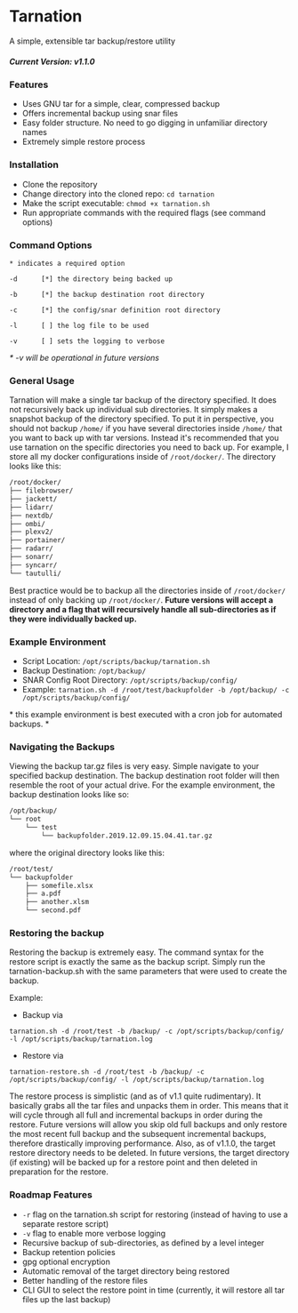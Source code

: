 # Tarnation
A simple, extensible tar backup/restore utility

##### Current Version: v1.1.0

### Features
- Uses GNU tar for a simple, clear, compressed backup
- Offers incremental backup using snar files
- Easy folder structure. No need to go digging in unfamiliar directory names
- Extremely simple restore process

### Installation
- Clone the repository
- Change directory into the cloned repo: `cd tarnation`
- Make the script executable: `chmod +x tarnation.sh`
- Run appropriate commands with the required flags (see command options)

### Command Options
`* indicates a required option`

`-d      [*] the directory being backed up`

`-b      [*] the backup destination root directory`

`-c      [*] the config/snar definition root directory`

`-l      [ ] the log file to be used`

`-v      [ ] sets the logging to verbose`

_\* -v will be operational in future versions_

### General Usage
Tarnation will make a single tar backup of the directory specified. It does not recursively back up individual sub directories. It simply makes a snapshot backup of the directory specified. To put it in perspective, you should not backup `/home/` if you have several directories inside `/home/` that you want to back up with tar versions. Instead it's recommended that you use tarnation on the specific directories you need to back up. For example, I store all my docker configurations inside of `/root/docker/`. The directory looks like this:
```bash
/root/docker/
├── filebrowser/
├── jackett/
├── lidarr/
├── nextdb/
├── ombi/
├── plexv2/
├── portainer/
├── radarr/
├── sonarr/
├── syncarr/
└── tautulli/
```
Best practice would be to backup all the directories inside of `/root/docker/` instead of only backing up `/root/docker/`. **Future versions will accept a directory and a flag that will recursively handle all sub-directories as if they were individually backed up.**

### Example Environment
- Script Location: `/opt/scripts/backup/tarnation.sh`
- Backup Destination: `/opt/backup/`
- SNAR Config Root Directory: `/opt/scripts/backup/config/`
- Example:
`tarnation.sh -d /root/test/backupfolder -b /opt/backup/ -c /opt/scripts/backup/config/`

\* this example environment is best executed with a cron job for automated backups. *

### Navigating the Backups

Viewing the backup tar.gz files is very easy. Simple navigate to your specified backup destination. The backup destination root folder will then resemble the root of your actual drive. For the example environment, the backup destination looks like so:
```bash
/opt/backup/
└── root
    └── test
        └── backupfolder.2019.12.09.15.04.41.tar.gz
```
where the original directory looks like this:
```bash
/root/test/
└── backupfolder
    ├── somefile.xlsx
    ├── a.pdf
    ├── another.xlsm
    └── second.pdf
```

### Restoring the backup
Restoring the backup is extremely easy. The command syntax for the restore script is exactly the same as the backup script. Simply run the tarnation-backup.sh with the same parameters that were used to create the backup.

Example:
- Backup via

```tarnation.sh -d /root/test -b /backup/ -c /opt/scripts/backup/config/ -l /opt/scripts/backup/tarnation.log```
- Restore via

```tarnation-restore.sh -d /root/test -b /backup/ -c /opt/scripts/backup/config/ -l /opt/scripts/backup/tarnation.log```

The restore process is simplistic (and as of v1.1 quite rudimentary). It basically grabs all the tar files and unpacks them in order. This means that it will cycle through all full and incremental backups in order during the restore. Future versions will allow you skip old full backups and only restore the most recent full backup and the subsequent incremental backups, therefore drastically improving performance. Also, as of v1.1.0, the target restore directory needs to be deleted. In future versions, the target directory (if existing) will be backed up for a restore point and then deleted in preparation for the restore.

### Roadmap Features
- `-r` flag on the tarnation.sh script for restoring (instead of having to use a separate restore script)
- `-v` flag to enable more verbose logging
- Recursive backup of sub-directories, as defined by a level integer
- Backup retention policies
- gpg optional encryption
- Automatic removal of the target directory being restored
- Better handling of the restore files
- CLI GUI to select the restore point in time (currently, it will restore all tar files up the last backup)
